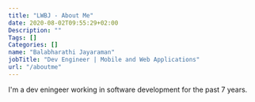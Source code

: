 ```yaml
---
title: "LWBJ - About Me"
date: 2020-08-02T09:55:29+02:00
Description: ""
Tags: []
Categories: []
name: "Balabharathi Jayaraman"
jobTitle: "Dev Engineer | Mobile and Web Applications"
url: "/aboutme"
---
```


I'm a dev eningeer working in software development for the past 7 years.
